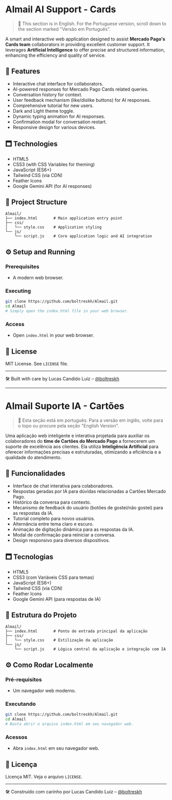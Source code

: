<!-- English Version -->

# Almail AI Support - Cards

> 📘 This section is in English. For the Portuguese version, scroll down to the section marked "Versão em Português".

A smart and interactive web application designed to assist **Mercado Pago's Cards team** collaborators in providing excellent customer support. It leverages **Artificial Intelligence** to offer precise and structured information, enhancing the efficiency and quality of service.

## 🚀 Features

* Interactive chat interface for collaborators.
* AI-powered responses for Mercado Pago Cards related queries.
* Conversation history for context.
* User feedback mechanism (like/dislike buttons) for AI responses.
* Comprehensive tutorial for new users.
* Dark and Light theme toggle.
* Dynamic typing animation for AI responses.
* Confirmation modal for conversation restart.
* Responsive design for various devices.

## 🗖️ Technologies

* HTML5
* CSS3 (with CSS Variables for theming)
* JavaScript (ES6+)
* Tailwind CSS (via CDN)
* Feather Icons
* Google Gemini API (for AI responses)

## 📁 Project Structure

```
Almail/
├── index.html       # Main application entry point
├── css/
│   └── style.css    # Application styling
└── js/
    └── script.js    # Core application logic and AI integration
```

## ⚙️ Setup and Running

### Prerequisites

* A modern web browser.

### Executing

```bash
git clone https://github.com/boltreskh/Almail.git
cd Almail
# Simply open the index.html file in your web browser.
```

### Access

* Open `index.html` in your web browser.

## 📄 License

MIT License. See `LICENSE` file.

---

🛠️ Built with care by Lucas Candido Luiz – [@boltreskh](https://github.com/boltreskh)

---

<!-- Versão em Português -->

# Almail Suporte IA - Cartões

> 📘 Esta seção está em português. Para a versão em inglês, volte para o topo ou procure pela seção "English Version".

Uma aplicação web inteligente e interativa projetada para auxiliar os colaboradores do **time de Cartões do Mercado Pago** a fornecerem um suporte de excelência aos clientes. Ela utiliza **Inteligência Artificial** para oferecer informações precisas e estruturadas, otimizando a eficiência e a qualidade do atendimento.

## 🚀 Funcionalidades

* Interface de chat interativa para colaboradores.
* Respostas geradas por IA para dúvidas relacionadas a Cartões Mercado Pago.
* Histórico da conversa para contexto.
* Mecanismo de feedback do usuário (botões de gostei/não gostei) para as respostas da IA.
* Tutorial completo para novos usuários.
* Alternância entre tema claro e escuro.
* Animação de digitação dinâmica para as respostas da IA.
* Modal de confirmação para reiniciar a conversa.
* Design responsivo para diversos dispositivos.

## 🗖️ Tecnologias

* HTML5
* CSS3 (com Variáveis CSS para temas)
* JavaScript (ES6+)
* Tailwind CSS (via CDN)
* Feather Icons
* Google Gemini API (para respostas de IA)

## 📁 Estrutura do Projeto

```
Almail/
├── index.html       # Ponto de entrada principal da aplicação
├── css/
│   └── style.css    # Estilização da aplicação
└── js/
    └── script.js    # Lógica central da aplicação e integração com IA
```

## ⚙️ Como Rodar Localmente

### Pré-requisitos

* Um navegador web moderno.

### Executando

```bash
git clone https://github.com/boltreskh/Almail.git
cd Almail
# Basta abrir o arquivo index.html em seu navegador web.
```

### Acessos

* Abra `index.html` em seu navegador web.

## 📄 Licença

Licença MIT. Veja o arquivo `LICENSE`.

---

🛠️ Construído com carinho por Lucas Candido Luiz – [@boltreskh](https://github.com/boltreskh)